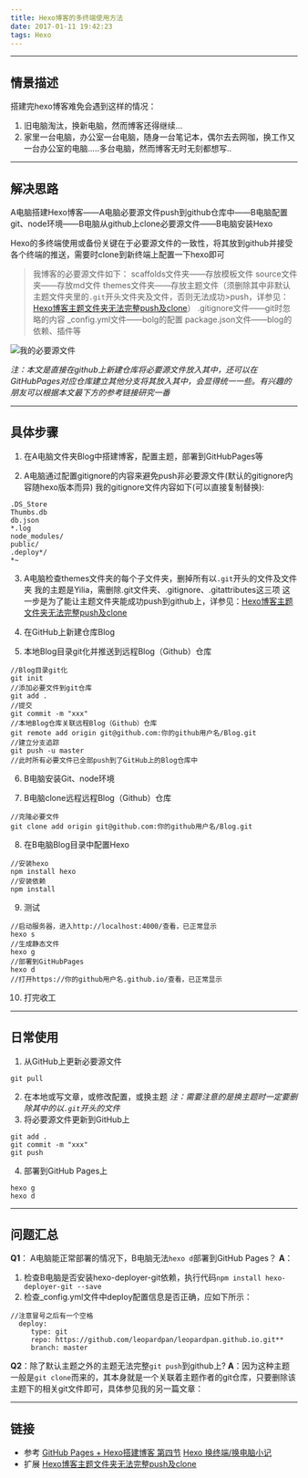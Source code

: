 ```yaml
---
title: Hexo博客的多终端使用方法
date: 2017-01-11 19:42:23
tags: Hexo
---
```

***
## 情景描述
搭建完hexo博客难免会遇到这样的情况：
1. 旧电脑淘汰，换新电脑，然而博客还得继续...
2. 家里一台电脑，办公室一台电脑，随身一台笔记本，偶尔去去网咖，换工作又一台办公室的电脑.....多台电脑，然而博客无时无刻都想写..  
***
## 解决思路
A电脑搭建Hexo博客——A电脑必要源文件push到github仓库中——B电脑配置git、node环境——B电脑从github上clone必要源文件——B电脑安装Hexo  
<!--more-->
Hexo的多终端使用或备份关键在于必要源文件的一致性，将其放到github并接受各个终端的推送，需要时clone到新终端上配置一下hexo即可
>我博客的必要源文件如下：
>scaffolds文件夹——存放模板文件
>source文件夹——存放md文件
>themes文件夹——存放主题文件（须删除其中非默认主题文件夹里的`.git`开头文件夹及文件，否则无法成功>push，详参见：[Hexo博客主题文件夹无法完整push及clone](https://swibinchter.github.io/2017/01/11/Hexo%E5%8D%9A%E5%AE%A2%E4%B8%BB%E9%A2%98%E6%96%87%E4%BB%B6%E5%A4%B9%E6%97%A0%E6%B3%95%E5%AE%8C%E6%95%B4push%E5%8F%8Aclone/)）
>.gitignore文件——git时忽略的内容
>_config.yml文件——bolg的配置
>package.json文件——blog的依赖、插件等  

![我的必要源文件](http://upload-images.jianshu.io/upload_images/3984866-fcb5e2948dca8ace.png?imageMogr2/auto-orient/strip%7CimageView2/2/w/1240)  

*注：本文是直接在github上新建仓库将必要源文件放入其中，还可以在GitHubPages对应仓库建立其他分支将其放入其中，会显得统一一些。有兴趣的朋友可以根据本文最下方的参考链接研究一番*
***
## 具体步骤
1.  在A电脑文件夹Blog中搭建博客，配置主题，部署到GitHubPages等

2. A电脑通过配置gitignore的内容来避免push非必要源文件(默认的gitignore内容随hexo版本而异)
我的gitignore文件内容如下(可以直接复制替换):
```
.DS_Store
Thumbs.db
db.json
*.log
node_modules/
public/
.deploy*/
*~
```

3. A电脑检查themes文件夹的每个子文件夹，删掉所有以`.git`开头的文件及文件夹
我的主题是Yilia，需删除.git文件夹、.gitignore、.gitattributes这三项
这一步是为了能让主题文件夹能成功push到github上，详参见：[Hexo博客主题文件夹无法完整push及clone](https://swibinchter.github.io/2017/01/11/Hexo%E5%8D%9A%E5%AE%A2%E4%B8%BB%E9%A2%98%E6%96%87%E4%BB%B6%E5%A4%B9%E6%97%A0%E6%B3%95%E5%AE%8C%E6%95%B4push%E5%8F%8Aclone/)

4. 在GitHub上新建仓库Blog

5. 本地Blog目录git化并推送到远程Blog（Github）仓库
```
//Blog目录git化
git init
//添加必要文件到git仓库
git add .
//提交
git commit -m "xxx"
//本地Blog仓库关联远程Blog（Github）仓库
git remote add origin git@github.com:你的github用户名/Blog.git
//建立分支追踪
git push -u master
//此时所有必要文件已全部push到了GitHub上的Blog仓库中
```

6. B电脑安装Git、node环境

7. B电脑clone远程远程Blog（Github）仓库
```
//克隆必要文件
git clone add origin git@github.com:你的github用户名/Blog.git
```

8. 在B电脑Blog目录中配置Hexo
```
//安装hexo
npm install hexo
//安装依赖
npm install
```

9. 测试
```
//启动服务器，进入http://localhost:4000/查看，已正常显示
hexo s
//生成静态文件
hexo g
//部署到GitHubPages
hexo d
//打开https://你的github用户名.github.io/查看，已正常显示
```

10. 打完收工

***
## 日常使用
1. 从GitHub上更新必要源文件
```
git pull
```
2. 在本地或写文章，或修改配置，或换主题
*注：需要注意的是换主题时一定要删除其中的以`.git`开头的文件*
3. 将必要源文件更新到GitHub上
```
git add .
git commit -m "xxx"
git push
```
4. 部署到GitHub Pages上
```
hexo g
hexo d
```
***
## 问题汇总
**Q1**： A电脑能正常部署的情况下，B电脑无法`hexo d`部署到GitHub Pages？
**A**：
1. 检查B电脑是否安装hexo-deployer-git依赖，执行代码`npm install hexo-deployer-git --save`
2. 检查_config.yml文件中deploy配置信息是否正确，应如下所示：
```
//注意冒号之后有一个空格
  deploy:
     type: git
     repo: https://github.com/leopardpan/leopardpan.github.io.git**
     branch: master
```

**Q2**：除了默认主题之外的主题无法完整`git push`到github上?
**A**：因为这种主题一般是`git clone`而来的，其本身就是一个关联着主题作者的git仓库，只要删除该主题下的相关git文件即可，具体参见我的另一篇文章：

***
## 链接
* 参考
[GitHub Pages + Hexo搭建博客 第四节](http://crazymilk.github.io/2015/12/28/GitHub-Pages-Hexo%E6%90%AD%E5%BB%BA%E5%8D%9A%E5%AE%A2/#more)
[Hexo 换终端/换电脑小记](http://wangmuduo.com/2016/04/02/hexo-change-os/)
* 扩展
[Hexo博客主题文件夹无法完整push及clone](https://swibinchter.github.io/2017/01/11/Hexo%E5%8D%9A%E5%AE%A2%E4%B8%BB%E9%A2%98%E6%96%87%E4%BB%B6%E5%A4%B9%E6%97%A0%E6%B3%95%E5%AE%8C%E6%95%B4push%E5%8F%8Aclone/)

